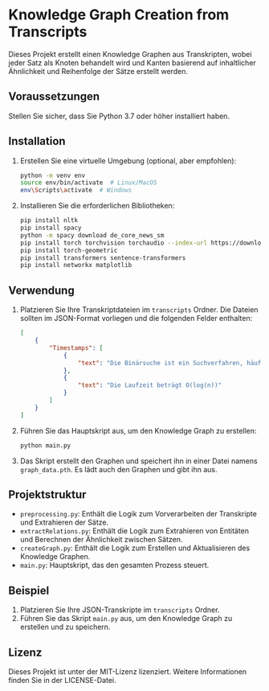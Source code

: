 
# Knowledge Graph Creation from Transcripts

Dieses Projekt erstellt einen Knowledge Graphen aus Transkripten, 
wobei jeder Satz als Knoten behandelt wird und Kanten basierend auf inhaltlicher Ähnlichkeit und Reihenfolge der Sätze erstellt werden.

## Voraussetzungen

Stellen Sie sicher, dass Sie Python 3.7 oder höher installiert haben.

## Installation

1. Erstellen Sie eine virtuelle Umgebung (optional, aber empfohlen):
   ```bash
   python -m venv env
   source env/bin/activate  # Linux/MacOS
   env\Scripts\activate  # Windows
   ```

2. Installieren Sie die erforderlichen Bibliotheken:
   ```bash
   pip install nltk
   pip install spacy
   python -m spacy download de_core_news_sm
   pip install torch torchvision torchaudio --index-url https://download.pytorch.org/whl/cu118  # für CUDA 11.8
   pip install torch-geometric
   pip install transformers sentence-transformers
   pip install networkx matplotlib
   ```

## Verwendung

1. Platzieren Sie Ihre Transkriptdateien im `transcripts` Ordner. Die Dateien sollten im JSON-Format vorliegen und die folgenden Felder enthalten:
   ```json
   [
       {
           "Timestamps": [
               {
                   "text": "Die Binärsuche ist ein Suchverfahren, häufig genutzt in der Informatik"
               },
               {
                   "text": "Die Laufzeit beträgt O(log(n))"
               }
           ]
       }
   ]
   ```

2. Führen Sie das Hauptskript aus, um den Knowledge Graph zu erstellen:
   ```bash
   python main.py
   ```

3. Das Skript erstellt den Graphen und speichert ihn in einer Datei namens `graph_data.pth`. Es lädt auch den Graphen und gibt ihn aus.

## Projektstruktur

- `preprocessing.py`: Enthält die Logik zum Vorverarbeiten der Transkripte und Extrahieren der Sätze.
- `extractRelations.py`: Enthält die Logik zum Extrahieren von Entitäten und Berechnen der Ähnlichkeit zwischen Sätzen.
- `createGraph.py`: Enthält die Logik zum Erstellen und Aktualisieren des Knowledge Graphen.
- `main.py`: Hauptskript, das den gesamten Prozess steuert.

## Beispiel

1. Platzieren Sie Ihre JSON-Transkripte im `transcripts` Ordner.
2. Führen Sie das Skript `main.py` aus, um den Knowledge Graph zu erstellen und zu speichern.

## Lizenz

Dieses Projekt ist unter der MIT-Lizenz lizenziert. Weitere Informationen finden Sie in der LICENSE-Datei.
